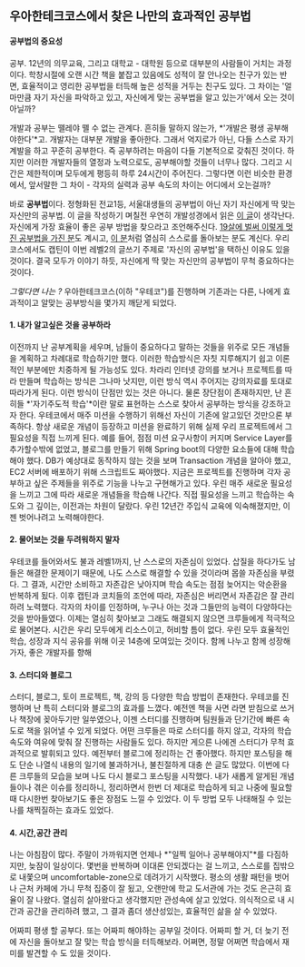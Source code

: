 ## 우아한테크코스에서 찾은 나만의 효과적인 공부법


#### 공부법의 중요성
공부. 12년의 의무교육, 그리고 대학교 - 대학원 등으로 대부분의 사람들이 거치는 과정이다.
학창시절에 오랜 시간 책을 붙잡고 있음에도 성적이 잘 안나오는 친구가 있는 반면, 효율적이고 영리한 공부법을 터득해 높은 성적을 거두는 친구도 있다.
그 차이는 '얼마만큼 자기 자신을 파악하고 있고, 자신에게 맞는 공부법을 알고 있는가'에서 오는 것이 아닐까?

개발과 공부는 뗄레야 뗄 수 없는 관계다. 흔히들 말하지 않는가, *'개발은 평생 공부해야한다'*고.
개발자는 대부분 개발을 좋아한다. 그래서 억지로가 아닌, 다들 스스로 자기계발을 하고 꾸준히 공부한다. 즉 공부하려는 마음이 다들 기본적으로 갖춰진 것이다.
하지만 이러한 개발자들의 열정과 노력으로도, 공부해야할 것들이 너무나 많다. 그리고 시간은 제한적이며 모두에게 평등히 하루 24시간이 주어진다.
그렇다면 이런 비슷한 환경에서, 앞서말한 그 차이 - 각자의 실력과 공부 속도의 차이는 어디에서 오는걸까?

바로 **공부법**이다. 정형화된 전교1등, 서울대생들의 공부법이 아닌 자기 자신에게 딱 맞는 자신만의 공부법.
이 글을 작성하기 며칠전 우연히 개발성경에서 읽은 [이 글](https://jojoldu.tistory.com/439?fbclid=IwAR2bb7z48KELs1E-f1nXIokQVmr--9rfc1e0Raf-SkaTCcl_HxdNRmg1MNM)이 생각난다. 자신에게 가장 효율이 좋은 공부 방법을 찾으라고 조언해주신다.
[19살에 벌써 이렇게 멋진 공부법을 가진 분](https://velog.io/@city7310/내가-공부하는-방식)도 계시고, [이 분](https://gmlwjd9405.github.io/2018/05/05/how-to-study-for-a-developer.html?fbclid=IwAR0bB_IjYKfu_usJewDOc0FwyotxrOWTRJ2IFysgW5BhlXLGIyt7Bm6KvP4)처럼 열심히 스스로를 돌아보는 분도 계신다.
우리 코스에서도 캡틴이 이번 레벨2의 글쓰기 주제로 '자신의 공부법'을 택하신 이유도 있을 것이다. 결국 모두가 이야기 하듯, 자신에게 딱 맞는 자신만의 공부법이 무척 중요하다는 것이다.

*그렇다면 나는 ?*
우아한테크코스(이하 "우테코")를 진행하며 기존과는 다른, 나에게 효과적이고 알맞는 공부방식을 몇가지 깨닫게 되었다.

#### 1. 내가 알고싶은 것을 공부하라
 이전까지 난 공부계획을 세우며, 남들이 중요하다고 말하는 것들을 위주로 모든 개념들을 계획하고 차례대로 학습하기만 했다. 이러한 학습방식은 자칫 지루해지기 쉽고 이론적인 부분에만 치중하게 될 가능성도 있다. 차라리 인터넷 강의를 보거나 프로젝트를 따라 만들며 학습하는 방식은 그나마 낫지만, 이런 방식 역시 주어지는 강의자료를 토대로 따라가게 된다.
이런 방식이 단점만 있는 것은 아니다. 물론 장단점이 존재하지만, 난 흔히들 *'자기주도적 학습'*이란 말로 표현하는 스스로 찾아서 공부하는 방식을 강조하고자 한다.
 우테코에서 매주 미션을 수행하기 위해선 자신이 기존에 알고있던 것만으론 부족하다. 항상 새로운 개념이 등장하고 미션을 완료하기 위해 실제 우리 프로젝트에서 그 필요성을 직접 느끼게 된다. 예를 들어, 점점 미션 요구사항이 커지며 Service Layer를 추가할수밖에 없었고, 블로그를 만들기 위해 Spring boot의 다양한 요소들에 대해 학습해야 했다. DB가 예상대로 동작하지 않는 것을 보며 Transaction 개념을 알아야 했고, EC2 서버에 배포하기 위해 스크립트도 짜야했다. 지금은 프로젝트를 진행하며 각자 공부하고 싶은 주제들을 위주로 기능을 나누고 구현해가고 있다.
 우린 매주 새로운 필요성을 느끼고 그에 따라 새로운 개념들을 학습해 나간다. 직접 필요성을 느끼고 학습하는 속도와 그 깊이는, 이전과는 차원이 달랐다. 우린 12년간 주입식 교육에 익숙해졌지만, 이젠 벗어나려고 노력해야한다.

#### 2. 물어보는 것을 두려워하지 말자
 우테코를 들어와서도 불과 레벨1까지, 난 스스로의 자존심이 있었다. 삽질을 하다가도 남들은 해결한 문제이기 때문에, 나도 스스로 해결할 수 있을 것이라며 몹쓸 자존심을 부렸다. 그 결과, 시간만 소비하고 자존감은 낮아지며 학습 속도는 점점 늦어지는 악순환을 반복하게 됬다.
 이후 캡틴과 코치들의 조언에 따라, 자존심은 버리면서 자존감은 잘 관리하려 노력했다. 각자의 차이를 인정하며, 누구나 아는 것과 그들만의 능력이 다양하다는 것을 받아들였다. 이제는 열심히 찾아보고 그래도 해결되지 않으면 크루들에게 적극적으로 물어본다. 시간은 우리 모두에게 리소스이고, 허비할 틈이 없다. 우린 모두 효율적인 학습, 성장과 지식 공유를 위해 이곳 14층에 모여있는 것이다. 함께 나누고 함께 성장해가자, 좋은 개발자를 향해

#### 3. 스터디와 블로그
 스터디, 블로그, 토이 프로젝트, 책, 강의 등 다양한 학습 방법이 존재한다. 우테코를 진행하며 난 특히 스터디와 블로그의 효과를 느꼈다. 예전엔 책을 사면 라면 받침으로 쓰거나 책장에 꽂아두기만 일쑤였으나, 이젠 스터디를 진행하며 팀원들과 단기간에 빠른 속도로 책을 읽어낼 수 있게 되었다. 어떤 크루들은 따로 스터디를 하지 않고, 각자의 학습 속도와 여유에 맞춰 잘 진행하는 사람들도 있다. 하지만 게으른 나에겐 스터디가 무척 효과적으로 발휘되고 있다.
 예전부터 블로그에 정리하는 건 좋아했다. 하지만 포스팅을 해도 단순 나열식 내용의 일기에 불과하거나, 불친절하게 대충 쓴 글도 많았다. 이번에 다른 크루들의 모습을 보며 나도 다시 블로그 포스팅을 시작했다. 내가 새롭게 알게된 개념들이나 겪은 이슈를 정리하니, 정리하면서 한번 더 제대로 학습하게 되고 나중에 필요할때 다시한번 찾아보기도 좋은 장점도 느낄 수 있었다.
이 두 방법 모두 나태해질 수 있는 나를 채찍질하는 효과도 있었다.

#### 4. 시간,공간 관리
 나는 아침잠이 많다. 주말이 가까워지면 언제나 *"일찍 일어나 공부해야지"*를 다짐하지만, 늦잠이 일상이다. 몇번을 반복하며 이대론 안되겠다는 걸 느끼고, 스스로를 집밖으로 내쫓으며 uncomfortable-zone으로 데려가기 시작했다. 평소의 생활 패턴을 벗어나 근처 카페에 가니 무척 집중이 잘 됬고, 오랜만에 학교 도서관에 가는 것도 은근히 효율이 잘 나왔다.
열심히 살아왔다고 생각했지만 관성속에 살고 있었다. 의식적으로 내 시간과 공간을 관리하려 했고, 그 결과 좀더 생산성있는, 효율적인 삶을 살 수 있었다.

어짜피 평생 할 공부다. 또는 어짜피 해야하는 공부일 것이다.
어짜피 할 거, 더 늦기 전에 자신을 돌아보고 잘 맞는 학습 방식을 터득해보라.
어쩌면, 정말 어쩌면 학습에서 재미를 발견할 수 도 있을 것이다.